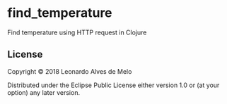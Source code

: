 # find_temperature

Find temperature using HTTP request in Clojure

## License

Copyright © 2018 Leonardo Alves de Melo

Distributed under the Eclipse Public License either version 1.0 or (at
your option) any later version.
